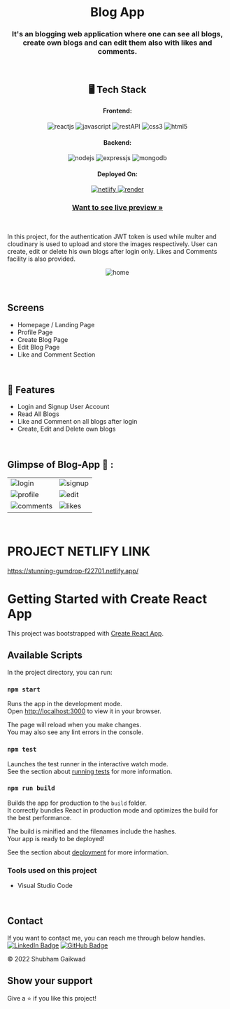 
<h1 align="center">Blog App</h1>

<h3 align="center">It's an blogging web application where one can see all blogs, create own blogs and can edit them also with likes and comments.</h3>

<br />


<h2 align="center">🖥️ Tech Stack</h2>


<h4 align="center">Frontend:</h4>

<p align="center">
  <img src="https://img.shields.io/badge/React-20232A?style=for-the-badge&logo=react&logoColor=61DAFB" alt="reactjs" />    
  <img src="https://img.shields.io/badge/JavaScript-323330?style=for-the-badge&logo=javascript&logoColor=F7DF1E" alt="javascript" />
  <img src="https://img.shields.io/badge/Bootstrap-02303A?style=for-the-badge&logo=bootstrap&logoColor=white" alt="restAPI" />
  <img src="https://img.shields.io/badge/CSS3-1572B6?style=for-the-badge&logo=css3&logoColor=white" alt="css3" />
  <img src="https://img.shields.io/badge/HTML5-E34F26?style=for-the-badge&logo=html5&logoColor=white" alt="html5" />
</p>

<h4 align="center">Backend:</h4>

<p align="center">
  <img src="https://img.shields.io/badge/Node.js-339933?style=for-the-badge&logo=nodedotjs&logoColor=white" alt="nodejs" />
  <img src="https://img.shields.io/badge/Express.js-000000?style=for-the-badge&logo=express&logoColor=white" alt="expressjs" />
  <img src="https://img.shields.io/badge/MongoDB-4EA94B?style=for-the-badge&logo=mongodb&logoColor=white" alt="mongodb" />

</p>


<h4 align="center">Deployed On:</h4>

<p align="center">
<a href="https://stunning-gumdrop-f22701.netlify.app/">
  <img src="https://img.shields.io/badge/Netlify-00C7B7?style=for-the-badge&logo=netlify&logoColor=white" alt="netlify" />
</a>
<a href="https://blog-app-backend-2txz.onrender.com">
  <img src="https://img.shields.io/badge/Render-430098?style=for-the-badge&logo=render&logoColor=white" alt="render" />
  </a>
</p>  

<h3 align="center"><a href="https://stunning-gumdrop-f22701.netlify.app/"><strong>Want to see live preview »</strong></a></h3>

<br />

In this project, for the authentication JWT token is used while multer and cloudinary is used to upload and store the images respectively. User can create, edit or delete his own blogs after login only. Likes and Comments facility is also provided. 

<p align="center"><img src="https://i.ibb.co/kcxyZPh/Screenshot-20230113-110400.png" alt="home" /></p>

<br />

## Screens 
- Homepage / Landing Page
- Profile Page
- Create Blog Page
- Edit Blog Page
- Like and Comment Section

<br />
 
## 🚀 Features
- Login and Signup User Account
- Read All Blogs
- Like and Comment on all blogs after login
- Create, Edit and Delete own blogs 

<br />

## Glimpse of Blog-App 🙈 :

<table>
  <tr>
    <td><img src="https://i.ibb.co/sgjpTHX/Screenshot-20230113-094925.png" alt="login" /></td>
    <td><img src="https://i.ibb.co/q5MZ1mx/Screenshot-20230113-094950.png" alt="signup" /></td> 
  </tr> 
  <tr>
    <td><img src="https://i.ibb.co/Yd4hSV0/Screenshot-20230113-095210.png" alt="profile" /></td>
    <td><img src="https://i.ibb.co/hRpxjq3/Screenshot-20230113-095238.png" alt="edit" /></td> 
  </tr>
  <tr>
    <td><img src="https://i.ibb.co/mRLFrYZ/Screenshot-20230113-095339.png" alt="comments" /></td>
    <td><img src="https://i.ibb.co/LNRXqhD/Screenshot-20230113-095403.png" alt="likes" /></td> 
  </tr>

</table>

<br />


# PROJECT NETLIFY LINK
https://stunning-gumdrop-f22701.netlify.app/

# Getting Started with Create React App

This project was bootstrapped with [Create React App](https://github.com/facebook/create-react-app).

## Available Scripts

In the project directory, you can run:

### `npm start`

Runs the app in the development mode.\
Open [http://localhost:3000](http://localhost:3000) to view it in your browser.

The page will reload when you make changes.\
You may also see any lint errors in the console.

### `npm test`

Launches the test runner in the interactive watch mode.\
See the section about [running tests](https://facebook.github.io/create-react-app/docs/running-tests) for more information.

### `npm run build`

Builds the app for production to the `build` folder.\
It correctly bundles React in production mode and optimizes the build for the best performance.

The build is minified and the filenames include the hashes.\
Your app is ready to be deployed!

See the section about [deployment](https://facebook.github.io/create-react-app/docs/deployment) for more information.


### Tools used on this project

- Visual Studio Code

<br />



## Contact

If you want to contact me, you can reach me through below handles. <br />
[![LinkedIn Badge](https://img.shields.io/badge/LinkedIn--informational?style=flat&logo=linkedin&logoColor=blue&color=blue)](https://www.linkedin.com/in/shubhamgaikwad7/)
 [![GitHub Badge](https://img.shields.io/badge/GitHub--informational?style=flat&logo=github&logoColor=white&color=blue)](https://github.com/gShubham7)



© 2022 Shubham Gaikwad



## Show your support

Give a ⭐️ if you like this project!

